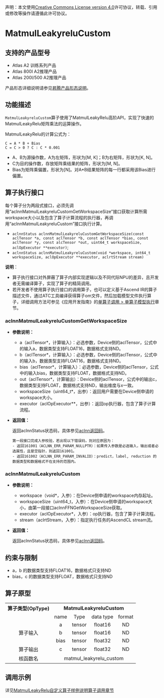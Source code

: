 声明：本文使用[Creative Commons License version 4.0](https://creativecommons.org/licenses/by/4.0/legalcode)许可协议，转载、引用或修改等操作请遵循此许可协议。

# MatmulLeakyreluCustom

## 支持的产品型号

- Atlas A2 训练系列产品
- Atlas 800I A2推理产品
- Atlas 200I/500 A2推理产品

产品形态详细说明请参见[昇腾产品形态说明](https://www.hiascend.com/document/redirect/CannCommunityProductForm)。


## 功能描述

`MatmulLeakyreluCustom`算子使用了MatmulLeakyRelu高阶API，实现了快速的MatmulLeakyRelu矩阵乘法的运算操作。

MatmulLeakyRelu的计算公式为：

```
C = A * B + Bias
C = C > 0 ? C : C * 0.001
```

- A、B为源操作数，A为左矩阵，形状为\[M, K]；B为右矩阵，形状为\[K, N]。
- C为目的操作数，存放矩阵乘结果的矩阵，形状为\[M, N]。
- Bias为矩阵乘偏置，形状为\[N]。对A*B结果矩阵的每一行都采用该Bias进行偏置。


## 算子执行接口

每个算子分为两段式接口，必须先调用“aclnnMatmulLeakyreluCustomGetWorkspaceSize”接口获取计算所需workspace大小以及包含了算子计算流程的执行器，再调用“aclnnMatmulLeakyreluCustom”接口执行计算。

* `aclnnStatus aclnnMatmulLeakyreluCustomGetWorkspaceSize(const aclTensor *a, const aclTensor *b, const aclTensor *bias, const aclTensor *y, const alcTensor *out, uint64_t workspaceSize, aclOpExecutor **executor)`;
* `aclnnStatus aclnnMatmulLeakyreluCustom(void *workspace, int64_t workspaceSize, aclOpExecutor **executor, aclrtStream stream)`

**说明**：

- 算子执行接口对外屏蔽了算子内部实现逻辑以及不同代际NPU的差异，且开发者无需编译算子，实现了算子的精简调用。
- 若开发者不使用算子执行接口的调用算子，也可以定义基于Ascend IR的算子描述文件，通过ATC工具编译获得算子om文件，然后加载模型文件执行算子，详细调用方法可参见《应用开发指南》的[单算子调用 > 单算子模型执行](https://hiascend.com/document/redirect/CannCommunityCppOpcall)章节。

### aclnnMatmulLeakyreluCustomGetWorkspaceSize

- **参数说明：**

  - a（aclTensor\*，计算输入）：必选参数，Device侧的aclTensor，公式中的输入a，数据类型支持FLOAT16，数据格式支持ND。
  - b（aclTensor\*，计算输入）：必选参数，Device侧的aclTensor，公式中的输入b，数据类型支持FLOAT16，数据格式支持ND。
  - bias（aclTensor\*，计算输入）：必选参数，Device侧的aclTensor，公式中的输入bias，数据类型支持FLOAT，数据格式支持ND。
  - out（aclTensor\*，计算输出）：Device侧的aclTensor，公式中的输出c，数据类型支持FLOAT，数据格式支持ND，输出维度与x一致。
  - workspaceSize（uint64\_t\*，出参）：返回用户需要在Device侧申请的workspace大小。
  - executor（aclOpExecutor\*\*，出参）：返回op执行器，包含了算子计算流程。



- **返回值：**
  
  返回aclnnStatus状态码，具体参见[aclnn返回码](https://www.hiascend.com/document/detail/zh/CANNCommunityEdition/800alpha003/apiref/aolapi/context/common/aclnn%E8%BF%94%E5%9B%9E%E7%A0%81_fuse.md)。
  
  ```
  第一段接口完成入参校验，若出现以下错误码，则对应原因为：
  - 返回161001（ACLNN_ERR_PARAM_NULLPTR）：如果传入参数是必选输入，输出或者必选属性，且是空指针，则返回161001。
  - 返回161002（ACLNN_ERR_PARAM_INVALID）：predict，label, reduction 的数据类型和数据格式不在支持的范围内。
    ```

### aclnnMatmulLeakyreluCustom

- **参数说明：**

  - workspace（void\*，入参）：在Device侧申请的workspace内存起址。
  - workspaceSize（uint64\_t，入参）：在Device侧申请的workspace大小，由第一段接口aclnnFFNGetWorkspaceSize获取。
  - executor（aclOpExecutor\*，入参）：op执行器，包含了算子计算流程。
  - stream（aclrtStream，入参）：指定执行任务的AscendCL stream流。
- **返回值：**

  返回aclnnStatus状态码，具体参见[aclnn返回码](https://www.hiascend.com/document/detail/zh/CANNCommunityEdition/800alpha003/apiref/aolapi/context/common/aclnn%E8%BF%94%E5%9B%9E%E7%A0%81_fuse.md)。

## 约束与限制

- a，b 的数据类型支持FLOAT16，数据格式只支持ND
- bias，c 的数据类型支持FLOAT，数据格式只支持ND

## 算子原型

<table>
<tr><th align="center">算子类型(OpType)</th><th colspan="5" align="center">MatmulLeakyreluCustom</th></tr>

<tr><td align="center"> </td><td align="center">name</td><td align="center">Type</td><td align="center">data type</td><td align="center">format</td></tr>  
<tr><td rowspan="4" align="center">算子输入</td>
 
<tr>
<td align="center">a</td><td align="center">tensor</td><td align="center">float16</td><td align="center">ND</td></tr>

<tr>
<td align="center">b</td><td align="center">tensor</td><td align="center">float16</td><td align="center">ND</td></tr>

<tr>
<td align="center">bias</td><td align="center">tensor</td><td align="center">float32</td><td align="center">ND</td>
</tr>  

<tr><td rowspan="1" align="center">算子输出</td>
<td align="center">c</td><td align="center">tensor</td><td align="center">float32</td><td align="center">ND</td></tr>


<tr><td rowspan="1" align="center">核函数名</td><td colspan="4" align="center">matmul_leakyrelu_custom</td></tr>  
</table>


## 调用示例

详见[MatmulLeakyRelu自定义算子样例说明算子调用章节](../README.md#算子调用)
